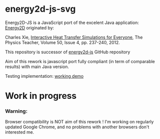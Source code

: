 # energy2d-js-svg
Energy2D-JS is a JavaScript port of the excelent Java application: [Energy2D](http://energy.concord.org/energy2d/index.html) originated by:

Charles Xie, [Interactive Heat Transfer Simulations for Everyone](https://aapt.scitation.org/doi/10.1119/1.3694080), The Physics Teacher, Volume 50, Issue 4, pp. 237-240, 2012.

This repository is successor of [energy2d-js](https://github.com/concord-consortium/energy2d-js) GitHub repository

Aim of this rework is javascript port fully compliant (in term of comparable results) with main Java version.

Testing implementation: [working demo](http://www.sbmintegral.sk/GITHUB/energy2d-js-svg/model2d-demo.html)

# Work in progress

### Warning:

Browser compatibility is NOT aim of this rework ! I'm working on regularly updated Google Chrome, and no problems with another browsers don't interested me.  
